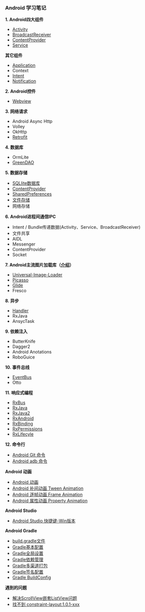 ### Android 学习笔记

**1. Android四大组件**
- [Activity](https://github.com/zhaoqingyue/ZQYAndroidNotes/blob/master/%E5%9B%9B%E5%A4%A7%E7%BB%84%E4%BB%B6/Activity.md)
- [BroadcastReceiver](https://github.com/zhaoqingyue/ZQYAndroidNotes/blob/master/%E5%9B%9B%E5%A4%A7%E7%BB%84%E4%BB%B6/BroadcastReceiver.md)
- [ContentProvider](https://github.com/zhaoqingyue/ZQYAndroidNotes/blob/master/%E5%9B%9B%E5%A4%A7%E7%BB%84%E4%BB%B6/ContentProvider.md)
- [Service](https://github.com/zhaoqingyue/ZQYAndroidNotes/blob/master/%E5%9B%9B%E5%A4%A7%E7%BB%84%E4%BB%B6/Service.md)

**其它组件**
- [Application](https://github.com/zhaoqingyue/ZQYAndroidNotes/blob/master/%E5%9B%9B%E5%A4%A7%E7%BB%84%E4%BB%B6/Application.md)
- Context
- [Intent](https://github.com/zhaoqingyue/ZQYAndroidNotes/blob/master/%E5%9B%9B%E5%A4%A7%E7%BB%84%E4%BB%B6/Intent.md)
- [Notification](https://github.com/zhaoqingyue/ZQYAndroidNotes/blob/master/%E5%9B%9B%E5%A4%A7%E7%BB%84%E4%BB%B6/Notification.md)

**2. Android控件**
- [Webview](https://github.com/zhaoqingyue/ZQYAndroidNotes/blob/master/Android%20%E6%8E%A7%E4%BB%B6/Android_Webview.md)

**3. 网络请求**
- Android Async Http
- Volley
- OkHttp
- [Retrofit](https://github.com/zhaoqingyue/ZQYAndroidNotes/blob/master/%E7%BD%91%E7%BB%9C%E6%A1%86%E6%9E%B6/Android_Retrofit%E7%BD%91%E7%BB%9C%E8%AF%B7%E6%B1%82.md)

**4. 数据库**
- OrmLite
- [GreenDAO](https://github.com/zhaoqingyue/ZQYAndroidNotes/blob/master/%E6%95%B0%E6%8D%AE%E5%BA%93/GreenDao.md)

**5. 数据存储**
- [SQLlite数据库](https://github.com/zhaoqingyue/ZQYAndroidNotes/blob/master/%E6%95%B0%E6%8D%AE%E5%AD%98%E5%82%A8/Android_SQLlite%E6%95%B0%E6%8D%AE%E5%BA%93.md)
- [ContentProvider](https://github.com/zhaoqingyue/ZQYAndroidNotes/blob/master/%E5%9B%9B%E5%A4%A7%E7%BB%84%E4%BB%B6/ContentProvider.md)
- [SharedPreferences](https://github.com/zhaoqingyue/ZQYAndroidNotes/blob/master/%E6%95%B0%E6%8D%AE%E5%AD%98%E5%82%A8/Android%20SharedPreferences.md)
- [文件存储](https://github.com/zhaoqingyue/ZQYAndroidNotes/blob/master/%E6%95%B0%E6%8D%AE%E5%AD%98%E5%82%A8/Android%E6%96%87%E4%BB%B6%E5%AD%98%E5%82%A8.md)
- 网络存储

**6. Android进程间通信IPC**
- Intent / Bundle传递数据(Activity、Service、BroadcastReceiver)
- 文件共享
- AIDL
- Messenger
- ContentProvider
- Socket

**7. Android主流图片加载库（[介绍](https://github.com/zhaoqingyue/ZQYAndroidNotes/blob/master/%E5%9B%BE%E7%89%87%E5%8A%A0%E8%BD%BD%E5%BA%93/Android%E5%9B%BE%E7%89%87%E5%8A%A0%E8%BD%BD%E5%BA%93.md)）**
- [Universal-Image-Loader](https://github.com/zhaoqingyue/ZQYAndroidNotes/blob/master/%E5%9B%BE%E7%89%87%E5%8A%A0%E8%BD%BD%E5%BA%93/Android_UIL%E5%9B%BE%E7%89%87%E5%8A%A0%E8%BD%BD.md)
- [Picasso](https://github.com/zhaoqingyue/ZQYAndroidNotes/blob/master/%E5%9B%BE%E7%89%87%E5%8A%A0%E8%BD%BD%E5%BA%93/Android_Picasso%E5%9B%BE%E7%89%87%E5%8A%A0%E8%BD%BD.md)
- [Glide](https://github.com/zhaoqingyue/ZQYAndroidNotes/blob/master/%E5%9B%BE%E7%89%87%E5%8A%A0%E8%BD%BD%E5%BA%93/Android_Glide%E5%9B%BE%E7%89%87%E5%8A%A0%E8%BD%BD.md)
- Fresco

**8. 异步**
- [Handler](https://github.com/zhaoqingyue/ZQYAndroidNotes/blob/master/Handler/Android%20Handler%E8%A7%A3%E6%9E%90.md)
- RxJava
- AnsycTask

**9. 依赖注入**
- ButterKnife
- Dagger2
- Android Anotations
- RoboGuice

**10. 事件总线**
- [EventBus](https://github.com/zhaoqingyue/ZQYAndroidNotes/blob/master/%E4%BA%8B%E4%BB%B6%E6%80%BB%E7%BA%BF/EventBus.md)
- Otto

**11. 响应式编程**
- [RxBus](https://github.com/zhaoqingyue/ZQYAndroidNotes/blob/master/RxJava%E7%B3%BB%E5%88%97/RxBus.md)
- [RxJava](https://github.com/zhaoqingyue/ZQYAndroidNotes/blob/master/RxJava%E7%B3%BB%E5%88%97/RxJava.md)
- [RxJava2](https://github.com/zhaoqingyue/ZQYAndroidNotes/blob/master/RxJava%E7%B3%BB%E5%88%97/RxJava2.md)
- [RxAndroid](https://github.com/zhaoqingyue/ZQYAndroidNotes/blob/master/RxJava%E7%B3%BB%E5%88%97/RxAndroid.md)
- [RxBinding](https://github.com/zhaoqingyue/ZQYAndroidNotes/blob/master/RxJava%E7%B3%BB%E5%88%97/RxBinding.md)
- [RxPermissions](https://github.com/zhaoqingyue/ZQYAndroidNotes/blob/master/RxJava%E7%B3%BB%E5%88%97/RxPermissions.md)
- [RxLifecyle](https://github.com/zhaoqingyue/ZQYAndroidNotes/blob/master/RxJava%E7%B3%BB%E5%88%97/RxLifecyle.md)

**12. 命令行**
- [Android Git 命令](https://github.com/zhaoqingyue/ZQYAndroidNotes/blob/master/%E5%91%BD%E4%BB%A4%E8%A1%8C/Android%20Git%20%E5%91%BD%E4%BB%A4.md)
- [Android adb 命令](https://github.com/zhaoqingyue/ZQYAndroidNotes/blob/master/%E5%91%BD%E4%BB%A4%E8%A1%8C/Android%20adb%20%E5%91%BD%E4%BB%A4.md)

**Android 动画**
- [Android 动画](https://github.com/zhaoqingyue/ZQYAndroidNotes/blob/master/Android%20%E5%8A%A8%E7%94%BB/Android%20%E5%8A%A8%E7%94%BB.md)
- [Android 补间动画 Tween Animation](https://github.com/zhaoqingyue/ZQYAndroidNotes/blob/master/Android%20%E5%8A%A8%E7%94%BB/Android%20%E8%A1%A5%E9%97%B4%E5%8A%A8%E7%94%BB%20Tween%20Animation.md)
- [Android 逐帧动画 Frame Animation](https://github.com/zhaoqingyue/ZQYAndroidNotes/blob/master/Android%20%E5%8A%A8%E7%94%BB/Android%20%E9%80%90%E5%B8%A7%E5%8A%A8%E7%94%BB%20Frame%20Animation.md)
- [Android 属性动画 Property Animation](https://github.com/zhaoqingyue/ZQYAndroidNotes/blob/master/Android%20%E5%8A%A8%E7%94%BB/Android%20%E5%B1%9E%E6%80%A7%E5%8A%A8%E7%94%BB%20Property%20Animation.md)

**Android Studio**
- [Android Studio 快捷键-Win版本](https://github.com/zhaoqingyue/ZQYAndroidNotes/blob/master/Android%20Studio/Android%20Studio%20%E5%BF%AB%E6%8D%B7%E9%94%AE-Win%E7%89%88%E6%9C%AC.md)

**Android Gradle**
- [build.gradle文件](https://github.com/zhaoqingyue/ZQYAndroidNotes/blob/master/Android%20Gradle/build.gradle%E6%96%87%E4%BB%B6.md)
- [Gradle基本配置](https://github.com/zhaoqingyue/ZQYAndroidNotes/blob/master/Android%20Gradle/Gradle%E5%9F%BA%E6%9C%AC%E9%85%8D%E7%BD%AE.md)
- [Gradle全局设置](https://github.com/zhaoqingyue/ZQYAndroidNotes/blob/master/Android%20Gradle/Gradle%E5%85%A8%E5%B1%80%E8%AE%BE%E7%BD%AE.md)
- [Gradle依赖管理](https://github.com/zhaoqingyue/ZQYAndroidNotes/blob/master/Android%20Gradle/Gradle%E4%BE%9D%E8%B5%96%E7%AE%A1%E7%90%86.md)
- [Gradle多渠道打包](https://github.com/zhaoqingyue/ZQYAndroidNotes/blob/master/Android%20Gradle/Gradle%E5%A4%9A%E6%B8%A0%E9%81%93%E6%89%93%E5%8C%85.md)
- [Gradle签名配置](https://github.com/zhaoqingyue/ZQYAndroidNotes/blob/master/Android%20Gradle/Gradle%E7%AD%BE%E5%90%8D%E9%85%8D%E7%BD%AE.md)
- [Gradle BuildConfig](https://github.com/zhaoqingyue/ZQYAndroidNotes/blob/master/Android%20Gradle/Gradle%20BuildConfig.md)

**遇到的问题**
- [解决ScrollView嵌套ListView问题](https://github.com/zhaoqingyue/ZQYAndroidNotes/blob/master/%E9%81%87%E5%88%B0%E7%9A%84%E9%97%AE%E9%A2%98/%E8%A7%A3%E5%86%B3ScrollView%E5%B5%8C%E5%A5%97ListView%E9%97%AE%E9%A2%98.md)
- [找不到 constraint-layout:1.0.1-xxx](https://github.com/zhaoqingyue/ZQYAndroidNotes/blob/master/%E9%81%87%E5%88%B0%E7%9A%84%E9%97%AE%E9%A2%98/%E6%89%BE%E4%B8%8D%E5%88%B0%20constraint%20layout.md)